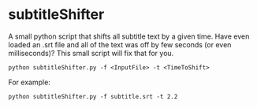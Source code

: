 # subtitleShifter
A small python script that shifts all subtitle text by a given time.
Have even loaded an .srt file and all of the text was off by few seconds (or even milliseconds)? This small script will fix that for you.
```
python subtitleShifter.py -f <InputFile> -t <TimeToShift>
```
For example:
```
python subtitleShifter.py -f subtitle.srt -t 2.2
```